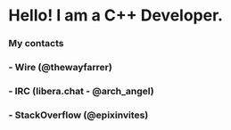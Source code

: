 # Hello! I am a C++ Developer.

### My contacts
### - Wire (@thewayfarrer)
### - IRC (libera.chat - @arch_angel)
### - StackOverflow (@epixinvites)
